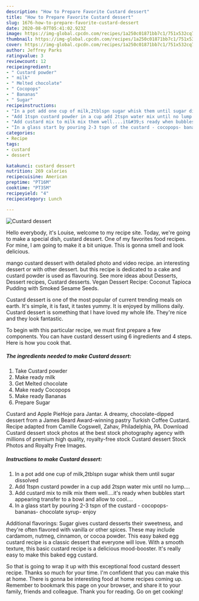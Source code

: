 ```yaml
---
description: "How to Prepare Favorite Custard dessert"
title: "How to Prepare Favorite Custard dessert"
slug: 1676-how-to-prepare-favorite-custard-dessert
date: 2020-08-07T05:41:02.923Z
image: https://img-global.cpcdn.com/recipes/1a250c01871bb7c1/751x532cq70/custard-dessert-recipe-main-photo.jpg
thumbnail: https://img-global.cpcdn.com/recipes/1a250c01871bb7c1/751x532cq70/custard-dessert-recipe-main-photo.jpg
cover: https://img-global.cpcdn.com/recipes/1a250c01871bb7c1/751x532cq70/custard-dessert-recipe-main-photo.jpg
author: Jeffrey Parks
ratingvalue: 3
reviewcount: 12
recipeingredient:
- " Custard powder"
- " milk"
- " Melted chocolate"
- " Cocopops"
- " Bananas"
- " Sugar"
recipeinstructions:
- "In a pot add one cup of milk,2tblspn sugar whisk them until sugar dissolved"
- "Add 1tspn custard powder in a cup add 2tspn water mix until no lump...."
- "Add custard mix to milk mix them well....it&#39;s ready when bubbles start appearing transfer to a bowl and allow to cool...."
- "In a glass start by pouring 2-3 tspn of the custard - cocopops- bananas- chocolate syrup- enjoy"
categories:
- Recipe
tags:
- custard
- dessert

katakunci: custard dessert 
nutrition: 269 calories
recipecuisine: American
preptime: "PT16M"
cooktime: "PT35M"
recipeyield: "4"
recipecategory: Lunch

---
```



![Custard dessert](https://img-global.cpcdn.com/recipes/1a250c01871bb7c1/751x532cq70/custard-dessert-recipe-main-photo.jpg)

Hello everybody, it's Louise, welcome to my recipe site. Today, we're going to make a special dish, custard dessert. One of my favorites food recipes. For mine, I am going to make it a bit unique. This is gonna smell and look delicious.

mango custard dessert with detailed photo and video recipe. an interesting dessert or with other dessert. but this recipe is dedicated to a cake and custard powder is used as flavouring. See more ideas about Desserts, Dessert recipes, Custard desserts. Vegan Dessert Recipe: Coconut Tapioca Pudding with Smoked Sesame Seeds.

Custard dessert is one of the most popular of current trending meals on earth. It's simple, it is fast, it tastes yummy. It is enjoyed by millions daily. Custard dessert is something that I have loved my whole life. They're nice and they look fantastic.


To begin with this particular recipe, we must first prepare a few components. You can have custard dessert using 6 ingredients and 4 steps. Here is how you cook that.

<!--inarticleads1-->

##### The ingredients needed to make Custard dessert:

1. Take  Custard powder
1. Make ready  milk
1. Get  Melted chocolate
1. Make ready  Cocopops
1. Make ready  Bananas
1. Prepare  Sugar


Custard and Apple PieHoje para Jantar. A dreamy, chocolate-dipped dessert from a James Beard Award-winning pastry Turkish Coffee Custard. Recipe adapted from Camille Cogswell, Zahav, Philadelphia, PA. Download Custard dessert stock photos at the best stock photography agency with millions of premium high quality, royalty-free stock Custard dessert Stock Photos and Royalty Free Images. 

<!--inarticleads2-->

##### Instructions to make Custard dessert:

1. In a pot add one cup of milk,2tblspn sugar whisk them until sugar dissolved
1. Add 1tspn custard powder in a cup add 2tspn water mix until no lump....
1. Add custard mix to milk mix them well....it&#39;s ready when bubbles start appearing transfer to a bowl and allow to cool....
1. In a glass start by pouring 2-3 tspn of the custard - cocopops- bananas- chocolate syrup- enjoy


Additional flavorings: Sugar gives custard desserts their sweetness, and they&#39;re often flavored with vanilla or other spices. These may include cardamom, nutmeg, cinnamon, or cocoa powder. This easy baked egg custard recipe is a classic dessert that everyone will love. With a smooth texture, this basic custard recipe is a delicious mood-booster. It&#39;s really easy to make this baked egg custard. 

So that is going to wrap it up with this exceptional food custard dessert recipe. Thanks so much for your time. I'm confident that you can make this at home. There is gonna be interesting food at home recipes coming up. Remember to bookmark this page on your browser, and share it to your family, friends and colleague. Thank you for reading. Go on get cooking!
